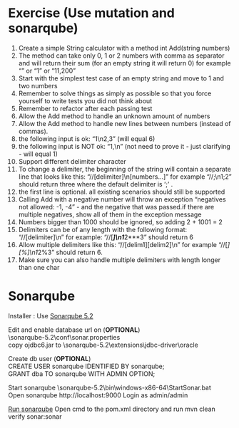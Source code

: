# Exercise (Use mutation and sonarqube)

1. Create a simple String calculator with a method int Add(string numbers)
  1. The method can take only 0, 1 or 2 numbers with comma as separator and will return their sum (for an empty string it will return 0) for example “” or “1” or “11,200”
  2. Start with the simplest test case of an empty string and move to 1 and two numbers
  3. Remember to solve things as simply as possible so that you force yourself to write tests you did not think about
  4. Remember to refactor after each passing test
2. Allow the Add method to handle an unknown amount of numbers
3. Allow the Add method to handle new lines between numbers (instead of commas).
  1. the following input is ok:  “1\n2,3”  (will equal 6)
  2. the following input is NOT ok:  “1,\n” (not need to prove it - just clarifying - will equal 1)
4. Support different delimiter character
  1. To change a delimiter, the beginning of the string will contain a separate line that looks like this:   “//[delimiter]\n[numbers…]” for example “//;\n1;2” should return three where the default delimiter is ‘;’ .
  2. the first line is optional. all existing scenarios should still be supported
5. Calling Add with a negative number will throw an exception “negatives not allowed: -1, -4” - and the negative that was passed.if there are multiple negatives, show all of them in the exception message
6. Numbers bigger than 1000 should be ignored, so adding 2 + 1001  = 2
7. Delimiters can be of any length with the following format:  “//[delimiter]\n” for example: “//[***]\n1***2***3” should return 6
8. Allow multiple delimiters like this:  “//[delim1][delim2]\n” for example “//[*][%]\n1*2%3” should return 6.
9. Make sure you can also handle multiple delimiters with length longer than one char

# Sonarqube
Installer : Use [Sonarqube 5.2](http://www.sonarqube.org/downloads/)

Edit and enable database url on (**OPTIONAL**)  
\sonarqube-5.2\conf\sonar.properties  
copy ojdbc6.jar to \sonarqube-5.2\extensions\jdbc-driver\oracle

Create db user (**OPTIONAL**)  
CREATE USER sonarqube IDENTIFIED BY sonarqube;  
GRANT dba TO sonarqube WITH ADMIN OPTION;

Start sonarqube \sonarqube-5.2\bin\windows-x86-64\StartSonar.bat  
Open sonarqube http://localhost:9000
Login as admin/admin

[Run sonarqube](http://docs.sonarqube.org/display/SONAR/Analyzing+with+SonarQube+Scanner+for+Maven)
Open cmd to the pom.xml directory and run mvn clean verify sonar:sonar
